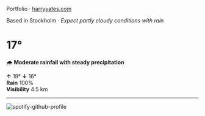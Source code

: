 Portfolio · [harryyates.com](https://harryyates.com)

<!-- WEATHER_START -->
Based in Stockholm · *Expect partly cloudy conditions with rain*

# 17°
🌧️ **Moderate rainfall with steady precipitation**

**↑** 19° **↓** 16°  
**Rain** 100%  
**Visibility** 4.5 km

---
<!-- WEATHER_END -->

<p align="left">
  <a>
    <img src="https://spotify-github-profile.kittinanx.com/api/view?uid=bigbello&cover_image=true&theme=natemoo-re&show_offline=true&background_color=121212&interchange=false&bar_color=53b14f&bar_color_cover=false" alt="spotify-github-profile">
  </a>
</p>
